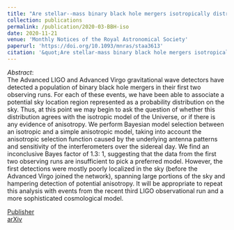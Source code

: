 ```yaml
---
title: "Are stellar--mass binary black hole mergers isotropically distributed?"
collection: publications
permalink: /publication/2020-03-BBH-iso
date: 2020-11-21
venue: 'Monthly Notices of the Royal Astronomical Society'
paperurl: 'https://doi.org/10.1093/mnras/staa3613'
citation: '&quot;Are stellar-mass binary black hole mergers isotropically distributed?&quot; R. Stiskalek, J. Veitch & C. Messenger. <i>Monthly Notices of the Royal Astronomical Society</i> (2020)'
---
```


*Abstract*:<br>
The Advanced LIGO and Advanced Virgo gravitational wave detectors have detected a population of binary black hole mergers in their first two observing runs. For each of these events, we have been able to associate a potential sky location region represented as a probability distribution on the sky. Thus, at this point we may begin to ask the question of whether this distribution agrees with the isotropic model of the Universe, or if there is any evidence of anisotropy. We perform Bayesian model selection between an isotropic and a simple anisotropic model, taking into account the anisotropic selection function caused by the underlying antenna patterns and sensitivity of the interferometers over the sidereal day. We find an inconclusive Bayes factor of 1.3: 1, suggesting that the data from the first two observing runs are insufficient to pick a preferred model. However, the first detections were mostly poorly localized in the sky (before the Advanced Virgo joined the network), spanning large portions of the sky and hampering detection of potential anisotropy. It will be appropriate to repeat this analysis with events from the recent third LIGO observational run and a more sophisticated cosmological model.

[Publisher](https://academic.oup.com/mnras/article/501/1/970/5998241?guestAccessKey=51186ec6-3f4c-42a3-b3d8-677baa414dfd) <br>
[arXiv](https://arxiv.org/abs/2003.02919) <br>
